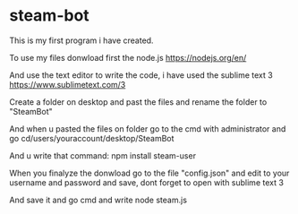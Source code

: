 # steam-bot
This is my first program i have created.


To use my files donwload first the node.js https://nodejs.org/en/

And use the text editor to write the code, i have used the sublime text 3 https://www.sublimetext.com/3

Create a folder on desktop and past the files and rename the folder to "SteamBot"

And when u pasted the files on folder go to the cmd with administrator and go cd/users/youraccount/desktop/SteamBot

And u write that command:   npm install steam-user

When you finalyze the donwload  go to the file "config.json" and edit to your username and password and save, dont forget to open with sublime text 3

And save it and go cmd and write node steam.js

